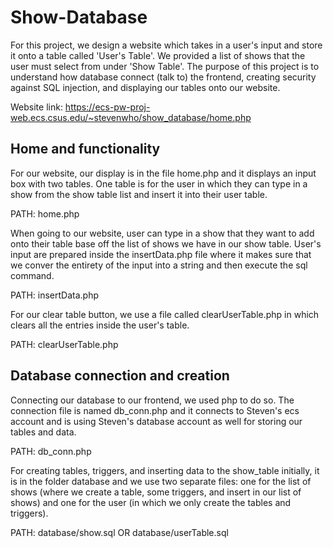 # Show-Database

For this project, we design a website which takes in a user's input and store it onto a table called 'User's Table'. We provided a list of shows that the user must select from under 'Show Table'. The purpose of this project is to understand how database connect (talk to) the frontend, creating security against SQL injection, and displaying our tables onto our website. 

Website link: https://ecs-pw-proj-web.ecs.csus.edu/~stevenwho/show_database/home.php

## Home and functionality
For our website, our display is in the file home.php and it displays an input box with two tables. One table is for the user in which they can type in a show from the show table list and insert it into their user table.

PATH: home.php

When going to our website, user can type in a show that they want to add onto their table base off the list of shows we have in our show table. User's input are prepared inside the insertData.php file where it makes sure that we conver the entirety of the input into a string and then execute the sql command.

PATH: insertData.php

For our clear table button, we use a file called clearUserTable.php in which clears all the entries inside the user's table.

PATH: clearUserTable.php

## Database connection and creation
Connecting our database to our frontend, we used php to do so. The connection file is named db_conn.php and it connects to Steven's ecs account and is using Steven's database account as well for storing our tables and data.

PATH: db_conn.php

For creating tables, triggers, and inserting data to the show_table initially, it is in the folder database and we use two separate files: one for the list of shows (where we create a table, some triggers, and insert in our list of shows) and one for the user (in which we only create the tables and triggers).

PATH: database/show.sql   OR    database/userTable.sql
